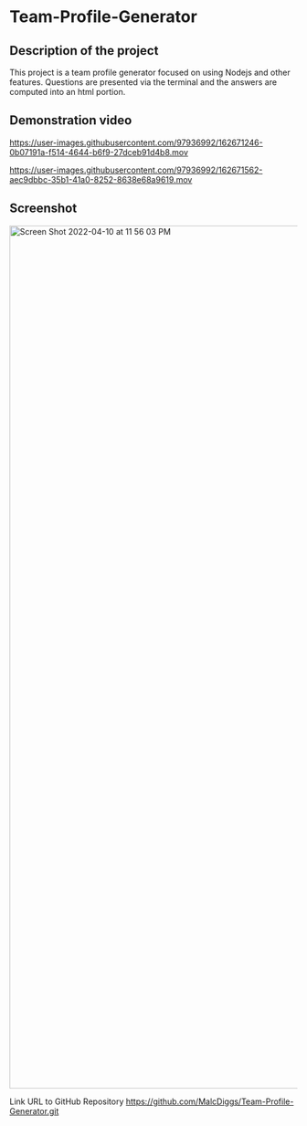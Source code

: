 # Team-Profile-Generator

## Description of the project
This project is a team profile generator focused on using Nodejs and other features. Questions are presented via the terminal and the answers are computed into an html portion. 

## Demonstration video
https://user-images.githubusercontent.com/97936992/162671246-0b07191a-f514-4644-b6f9-27dceb91d4b8.mov

https://user-images.githubusercontent.com/97936992/162671562-aec9dbbc-35b1-41a0-8252-8638e68a9619.mov


## Screenshot
<img width="1512" alt="Screen Shot 2022-04-10 at 11 56 03 PM" src="https://user-images.githubusercontent.com/97936992/162666504-09d6a787-69af-4b05-958e-38d73f6047bb.png">

Link URL to GitHub Repository
https://github.com/MalcDiggs/Team-Profile-Generator.git
